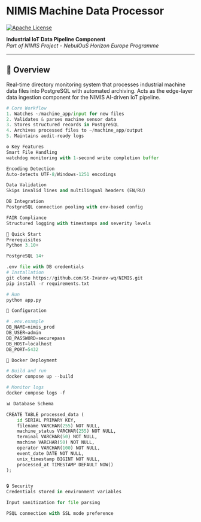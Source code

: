 # NIMIS Machine Data Processor

[![Apache License](https://img.shields.io/badge/License-Apache%202.0-blue.svg)](https://opensource.org/licenses/Apache-2.0)

**Industrial IoT Data Pipeline Component**  
*Part of NIMIS Project - NebulOuS Horizon Europe Programme*

---

## 📖 Overview
Real-time directory monitoring system that processes industrial machine data files into PostgreSQL with automated archiving. Acts as the edge-layer data ingestion component for the NIMIS AI-driven IoT pipeline.

```python
# Core Workflow
1. Watches ~/machine_app/input for new files
2. Validates & parses machine sensor data
3. Stores structured records in PostgreSQL
4. Archives processed files to ~/machine_app/output
5. Maintains audit-ready logs

⚙️ Key Features
Smart File Handling
watchdog monitoring with 1-second write completion buffer

Encoding Detection
Auto-detects UTF-8/Windows-1251 encodings

Data Validation
Skips invalid lines and multilingual headers (EN/RU)

DB Integration
PostgreSQL connection pooling with env-based config

FAIR Compliance
Structured logging with timestamps and severity levels

🚀 Quick Start
Prerequisites
Python 3.10+

PostgreSQL 14+

.env file with DB credentials
# Installation
git clone https://github.com/St-Ivanov-wq/NIMIS.git
pip install -r requirements.txt

# Run
python app.py

🔧 Configuration

# .env.example
DB_NAME=nimis_prod
DB_USER=admin
DB_PASSWORD=securepass
DB_HOST=localhost
DB_PORT=5432

🐳 Docker Deployment

# Build and run
docker compose up --build

# Monitor logs
docker compose logs -f

📊 Database Schema

CREATE TABLE processed_data (
    id SERIAL PRIMARY KEY,
    filename VARCHAR(255) NOT NULL,
    machine_status VARCHAR(255) NOT NULL,
    terminal VARCHAR(50) NOT NULL,
    machine VARCHAR(50) NOT NULL,
    operator VARCHAR(100) NOT NULL,
    event_date DATE NOT NULL,
    unix_timestamp BIGINT NOT NULL,
    processed_at TIMESTAMP DEFAULT NOW()
);


🔒 Security
Credentials stored in environment variables

Input sanitization for file parsing

PSQL connection with SSL mode preference



